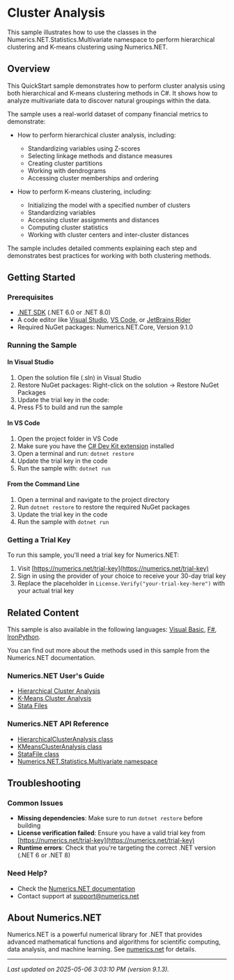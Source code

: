 # Cluster Analysis

This sample illustrates how to use the classes in the Numerics.NET.Statistics.Multivariate namespace to perform hierarchical clustering and K-means clustering using Numerics.NET.

## Overview

This QuickStart sample demonstrates how to perform cluster analysis using both hierarchical and K-means 
clustering methods in C#. It shows how to analyze multivariate data to discover natural groupings 
within the data.

The sample uses a real-world dataset of company financial metrics to demonstrate:

- How to perform hierarchical cluster analysis, including:
  - Standardizing variables using Z-scores
  - Selecting linkage methods and distance measures
  - Creating cluster partitions
  - Working with dendrograms
  - Accessing cluster memberships and ordering

- How to perform K-means clustering, including:
  - Initializing the model with a specified number of clusters
  - Standardizing variables
  - Accessing cluster assignments and distances
  - Computing cluster statistics
  - Working with cluster centers and inter-cluster distances
  
The sample includes detailed comments explaining each step and demonstrates best practices for working
with both clustering methods.


## Getting Started

### Prerequisites

- [.NET SDK](https://dotnet.microsoft.com/download) (.NET 6.0 or .NET 8.0)
- A code editor like [Visual Studio](https://visualstudio.microsoft.com/), [VS Code](https://code.visualstudio.com/), or [JetBrains Rider](https://www.jetbrains.com/rider/)
- Required NuGet packages: Numerics.NET.Core, Version 9.1.0

### Running the Sample

#### In Visual Studio
1. Open the solution file (.sln) in Visual Studio
2. Restore NuGet packages: Right-click on the solution → Restore NuGet Packages
3. Update the trial key in the code:
4. Press F5 to build and run the sample

#### In VS Code

1. Open the project folder in VS Code
2. Make sure you have the [C# Dev Kit extension](https://marketplace.visualstudio.com/items?itemName=ms-dotnettools.csdevkit) installed
3. Open a terminal and run: `dotnet restore`
4. Update the trial key in the code 
5. Run the sample with: `dotnet run`

#### From the Command Line

1. Open a terminal and navigate to the project directory
2. Run `dotnet restore` to restore the required NuGet packages
3. Update the trial key in the code
4. Run the sample with `dotnet run`

### Getting a Trial Key

To run this sample, you'll need a trial key for Numerics.NET:

1. Visit [https://numerics.net/trial-key](https://numerics.net/trial-key)
2. Sign in using the provider of your choice to receive your 30-day trial key
3. Replace the placeholder in `License.Verify("your-trial-key-here")` with your actual trial key

## Related Content

This sample is also available in the following languages: 
[Visual Basic](https://github.com/NumericsDotNet/quickstart-visualbasic/tree/net6.0/statistics/multivariate-analysis/cluster-analysis), [F#](https://github.com/NumericsDotNet/quickstart-fsharp/tree/net6.0/statistics/multivariate-analysis/cluster-analysis), [IronPython](https://github.com/NumericsDotNet/quickstart-ironpython/tree/net6.0/statistics/multivariate-analysis/cluster-analysis).

You can find out more about the methods used in this sample from the Numerics.NET documentation.

### Numerics.NET User's Guide

- [Hierarchical Cluster Analysis](https://numerics.net/documentation/latest/statistics/multivariate-analysis/hierarchical-cluster-analysis)
- [K-Means Cluster Analysis](https://numerics.net/documentation/latest/statistics/multivariate-analysis/k-means-cluster-analysis)
- [Stata Files](https://numerics.net/documentation/latest/data-access/stata-files)

### Numerics.NET API Reference

- [HierarchicalClusterAnalysis class](https://numerics.net/documentation/latest/reference/numerics.net.statistics.multivariate.hierarchicalclusteranalysis)
- [KMeansClusterAnalysis class](https://numerics.net/documentation/latest/reference/numerics.net.statistics.multivariate.kmeansclusteranalysis)
- [StataFile class](https://numerics.net/documentation/latest/reference/numerics.net.data.stata.statafile)
- [Numerics.NET.Statistics.Multivariate namespace](https://numerics.net/documentation/latest/reference/numerics.net.statistics.multivariate)


## Troubleshooting

### Common Issues

- **Missing dependencies**: Make sure to run `dotnet restore` before building
- **License verification failed**: Ensure you have a valid trial key from [https://numerics.net/trial-key](https://numerics.net/trial-key)
- **Runtime errors**: Check that you're targeting the correct .NET version (.NET 6 or .NET 8)

### Need Help?

- Check the [Numerics.NET documentation](https://numerics.net/documentation/)
- Contact support at [support@numerics.net](mailto:support@numerics.net?subject=ClusterAnalysis%20QuickStart%20Sample%20%28C%23%29)

## About Numerics.NET

Numerics.NET is a powerful numerical library for .NET that provides advanced mathematical 
functions and algorithms for scientific computing, data analysis, and machine learning.
See [numerics.net](https://numerics.net) for details.

---

_Last updated on 2025-05-06 3:03:10 PM (version 9.1.3)._
